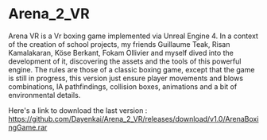 # Arena_2_VR
Arena VR is a Vr boxing game implemented via Unreal Engine 4. In a context of the creation of school projects, my friends Guillaume Teak, Risan Kamalakaran, Köse Berkant, Fokam Ollivier and myself dived into the development of it,
discovering the assets and the tools of this powerful engine. The rules are those of a classic boxing game, 
except that the game is still in progress, this version just ensure player movements and blows combinations,
IA pathfindings, collision boxes, animations and a bit of environmental details.


Here's a link to download the last version : https://github.com/Dayenkai/Arena_2_VR/releases/download/v1.0/ArenaBoxingGame.rar
